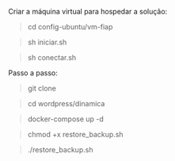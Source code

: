 Criar a máquina virtual para hospedar a solução:

> cd config-ubuntu/vm-fiap

> sh iniciar.sh

> sh conectar.sh

Passo a passo:

> git clone

> cd wordpress/dinamica

> docker-compose up -d

> chmod +x restore_backup.sh

> ./restore_backup.sh
